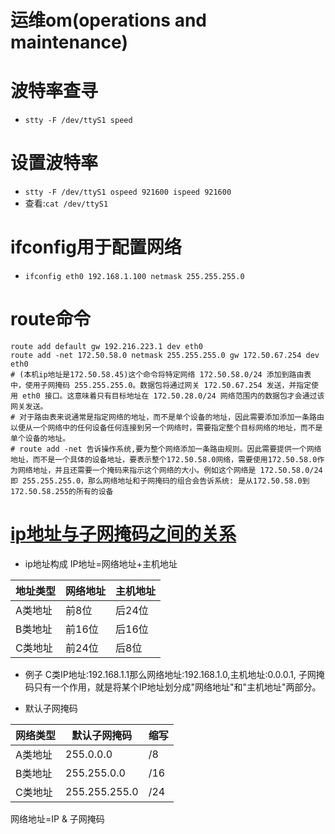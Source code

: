 # 运维om(operations and maintenance)

# 波特率查寻

- `stty -F /dev/ttyS1 speed`

# 设置波特率

- `stty -F /dev/ttyS1 ospeed 921600 ispeed 921600`
- 查看:`cat /dev/ttyS1`

# ifconfig用于配置网络

- `ifconfig eth0 192.168.1.100 netmask 255.255.255.0`

# route命令

```
route add default gw 192.216.223.1 dev eth0
route add -net 172.50.58.0 netmask 255.255.255.0 gw 172.50.67.254 dev eth0  
# (本机ip地址是172.50.58.45)这个命令将特定网络 172.50.58.0/24 添加到路由表中，使用子网掩码 255.255.255.0。数据包将通过网关 172.50.67.254 发送，并指定使用 eth0 接口。这意味着只有目标地址在 172.50.28.0/24 网络范围内的数据包才会通过该网关发送。
# 对于路由表来说通常是指定网络的地址，而不是单个设备的地址，因此需要添加添加一条路由以便从一个网络中的任何设备任何连接到另一个网络时，需要指定整个目标网络的地址，而不是单个设备的地址。
# route add -net 告诉操作系统,要为整个网络添加一条路由规则。因此需要提供一个网络地址，而不是一个具体的设备地址，要表示整个172.50.58.0网络，需要使用172.50.58.0作为网络地址，并且还需要一个掩码来指示这个网络的大小。例如这个网络是 172.50.58.0/24 即 255.255.255.0，那么网络地址和子网掩码的组合会告诉系统: 是从172.50.58.0到172.50.58.255的所有的设备
```

# [ip地址与子网掩码之间的关系](https://www.jb51.net/network/884671.html)
- ip地址构成
IP地址=网络地址+主机地址

| 地址类型 | 网络地址 | 主机地址 |
|---|---|---|
| A类地址 | 前8位  | 后24位 |
| B类地址 | 前16位 | 后16位 |
| C类地址 | 前24位 | 后8位  |

- 例子
C类IP地址:192.168.1.1那么网络地址:192.168.1.0,主机地址:0.0.0.1, 子网掩码只有一个作用，就是将某个IP地址划分成"网络地址"和"主机地址"两部分。

- 默认子网掩码

| 网络类型| 默认子网掩码| 缩写|
|---|---|---|
| A类地址 | 255.0.0.0  | /8 |
| B类地址 | 255.255.0.0 | /16 |
| C类地址 | 255.255.255.0 | /24  |
网络地址=IP & 子网掩码

